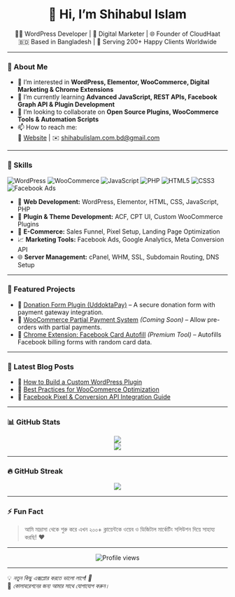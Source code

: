<h1 align="center">👋 Hi, I’m Shihabul Islam</h1>

<p align="center">
  🧑‍💻 WordPress Developer | 🎯 Digital Marketer | 🌐 Founder of CloudHaat <br>
  🇧🇩 Based in Bangladesh | 💼 Serving 200+ Happy Clients Worldwide
</p>

---

### 🚀 About Me

- 👀 I’m interested in **WordPress, Elementor, WooCommerce, Digital Marketing & Chrome Extensions**
- 🌱 I’m currently learning **Advanced JavaScript, REST APIs, Facebook Graph API & Plugin Development**
- 💞️ I’m looking to collaborate on **Open Source Plugins, WooCommerce Tools & Automation Scripts**
- 📫 How to reach me:  
  🔗 [Website](https://shihabulislam.com.bd) | ✉️ shihabulislam.com.bd@gmail.com

---

### 🧠 Skills

![WordPress](https://img.shields.io/badge/WordPress-%230075a8.svg?logo=wordpress&logoColor=white)
![WooCommerce](https://img.shields.io/badge/WooCommerce-96588A?logo=woocommerce&logoColor=white)
![JavaScript](https://img.shields.io/badge/JavaScript-323330?logo=javascript&logoColor=f7df1e)
![PHP](https://img.shields.io/badge/PHP-777bb4.svg?logo=php&logoColor=white)
![HTML5](https://img.shields.io/badge/HTML5-e34f26.svg?logo=html5&logoColor=white)
![CSS3](https://img.shields.io/badge/CSS3-1572b6.svg?logo=css3&logoColor=white)
![Facebook Ads](https://img.shields.io/badge/Facebook%20Ads-1877F2.svg?logo=facebook&logoColor=white)

- 🔧 **Web Development:** WordPress, Elementor, HTML, CSS, JavaScript, PHP  
- 🧩 **Plugin & Theme Development:** ACF, CPT UI, Custom WooCommerce Plugins  
- 🛒 **E-Commerce:** Sales Funnel, Pixel Setup, Landing Page Optimization  
- 📈 **Marketing Tools:** Facebook Ads, Google Analytics, Meta Conversion API  
- 🌐 **Server Management:** cPanel, WHM, SSL, Subdomain Routing, DNS Setup

---

### 🚀 Featured Projects

- 🔹 [Donation Form Plugin (UddoktaPay)](https://github.com/shihabulislam-com-bd/donation-form-by-uddoktapay) – A secure donation form with payment gateway integration.
- 🔹 [WooCommerce Partial Payment System](#) *(Coming Soon)* – Allow pre-orders with partial payments.
- 🔹 [Chrome Extension: Facebook Card Autofill](https://github.com/shihabulislam-com-bd/card-autofill-extension) *(Premium Tool)* – Autofills Facebook billing forms with random card data.

---

### 📰 Latest Blog Posts

- 📝 [How to Build a Custom WordPress Plugin](https://shihabulislam.com.bd/blog/plugin-dev)
- 📝 [Best Practices for WooCommerce Optimization](https://shihabulislam.com.bd/blog/woocommerce-seo)
- 📝 [Facebook Pixel & Conversion API Integration Guide](https://shihabulislam.com.bd/blog/fb-pixel)

---

### 📊 GitHub Stats

<p align="center">
  <img src="https://github-readme-stats.vercel.app/api?username=shihabulislam-com-bd&show_icons=true&theme=radical" />
  <br>
  <img src="https://github-readme-stats.vercel.app/api/top-langs/?username=shihabulislam-com-bd&layout=compact&theme=radical" />
</p>

---

### 🔥 GitHub Streak

<p align="center">
  <img src="https://github-readme-streak-stats.herokuapp.com/?user=shihabulislam-com-bd&theme=radical&hide_border=true" />
</p>

---

### ⚡ Fun Fact

> আমি মাদ্রাসা থেকে শুরু করে এখন ২০০+ ক্লায়েন্টকে ওয়েব ও ডিজিটাল মার্কেটিং সলিউশন দিয়ে সাহায্য করছি! ❤️

---

<p align="center">
  <img src="https://komarev.com/ghpvc/?username=shihabulislam-com-bd&color=blue" alt="Profile views" />
</p>

---

💡 *নতুন কিছু এক্সপ্লোর করতে ভালো লাগে! 🚀*  
👥 *কোলাবরেশনের জন্য আমার সাথে যোগাযোগ করুন।*
